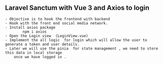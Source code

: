 ## Laravel Sanctum with Vue 3 and Axios to login
    - Objective is to hook the frontend with backend 
    - Hook with the front end social media network.
    - Install axios package
            npm i axios     
    - Open the Login view  (LoginView.vue)
    - Implement the all logic  for login which will allow the user to generate a token and user details.
    - Later we will use the pinia  for state management , we need to store this data in local storage
        once we have logged in .
    
        
        